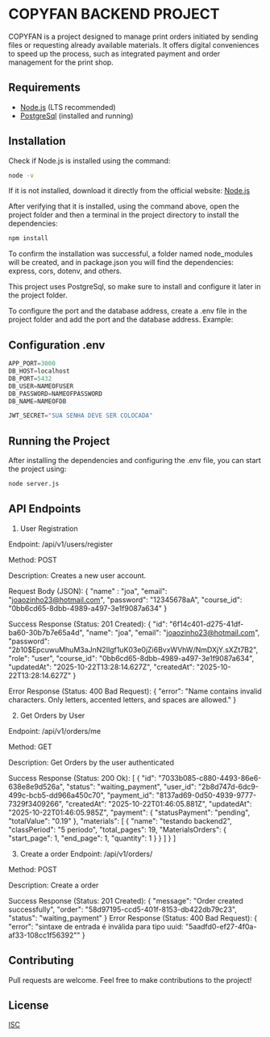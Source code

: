 # COPYFAN BACKEND PROJECT

COPYFAN is a project designed to manage print orders initiated by sending files or requesting already available materials. It offers digital conveniences to speed up the process, such as integrated payment and order management for the print shop.

## Requirements

- [Node.js](https://nodejs.org/pt/download) (LTS recommended)  
- [PostgreSql](https://www.postgresql.org/download) (installed and running)

## Installation

Check if Node.js is installed using the command:

```bash
node -v
```

If it is not installed, download it directly from the official website: [Node.js](https://nodejs.org/pt/download)

After verifying that it is installed, using the command above, open the project folder and then a terminal in the project directory to install the dependencies:

```bash
npm install
```

To confirm the installation was successful, a folder named node_modules will be created, and in package.json you will find the dependencies: express, cors, dotenv, and others.

This project uses PostgreSql, so make sure to install and configure it later in the project folder.

To configure the port and the database address, create a .env file in the project folder and add the port and the database address. Example:

## Configuration .env

```javascript
APP_PORT=3000
DB_HOST=localhost
DB_PORT=5432
DB_USER=NAMEOFUSER
DB_PASSWORD=NAMEOFPASSWORD
DB_NAME=NAMEOFDB

JWT_SECRET="SUA SENHA DEVE SER COLOCADA"
```
## Running the Project

After installing the dependencies and configuring the .env file, you can start the project using:

```bash
node server.js
```

## API Endpoints

1. User Registration

Endpoint: /api/v1/users/register

Method: POST

Description: Creates a new user account.

Request Body (JSON):
{
    "name" : "joa",
    "email": "joaozinho23@hotmail.com",
    "password": "12345678aA",
    "course_id": "0bb6cd65-8dbb-4989-a497-3e1f9087a634"
}


Success Response (Status: 201 Created):
{
    "id": "6f14c401-d275-41df-ba60-30b7b7e65a4d",
    "name": "joa",
    "email": "joaozinho23@hotmail.com",
    "password": "$2b$10$EpcuwuMhuM3aJnN2Ilgf1uK03e0jZi6BvxWVhW/NmDXjY.sXZt7B2",
    "role": "user",
    "course_id": "0bb6cd65-8dbb-4989-a497-3e1f9087a634",
    "updatedAt": "2025-10-22T13:28:14.627Z",
    "createdAt": "2025-10-22T13:28:14.627Z"
}


Error Response (Status: 400 Bad Request):
{
    "error": "Name contains invalid characters. Only letters, accented letters, and spaces are allowed."
}

2. Get Orders by User

Endpoint: /api/v1/orders/me

Method: GET

Description: Get Orders by the user authenticated


Success Response (Status: 200 Ok):
[
    {
        "id": "7033b085-c880-4493-86e6-638e8e9d526a",
        "status": "waiting_payment",
        "user_id": "2b8d747d-6dc9-499c-bcb5-dd966a450c70",
        "payment_id": "8137ad69-0d50-4939-9777-7329f3409266",
        "createdAt": "2025-10-22T01:46:05.881Z",
        "updatedAt": "2025-10-22T01:46:05.985Z",
        "payment": {
            "statusPayment": "pending",
            "totalValue": "0.19"
        },
        "materials": [
            {
                "name": "testando backend2",
                "classPeriod": "5 periodo",
                "total_pages": 19,
                "MaterialsOrders": {
                    "start_page": 1,
                    "end_page": 1,
                    "quantity": 1
                }
            }
        ]
    }
]

3. Create a order
   Endpoint: /api/v1/orders/

Method: POST

Description: Create a order


Success Response (Status: 201 Created):
{
    "message": "Order created successfully",
    "order": "58d97195-ccd5-401f-8153-db422db79c23",
    "status": "waiting_payment"
}
Error Response (Status: 400 Bad Request):
{
    "error": "sintaxe de entrada é inválida para tipo uuid: \"5aadfd0-ef27-4f0a-af33-108cc1f56392\""
}

## Contributing

Pull requests are welcome. Feel free to make contributions to the project!

## License

[ISC](License.md)